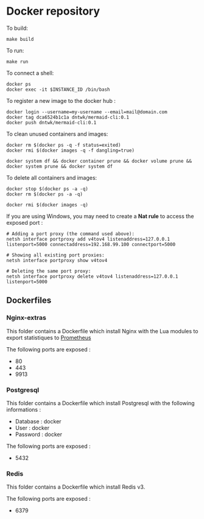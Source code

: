 # Docker repository

To build:
```
make build
```

To run:
```
make run
```

To connect a shell:
```
docker ps
docker exec -it $INSTANCE_ID /bin/bash
```

To register a new image to the docker hub :

```
docker login --username=my-username --email=mail@domain.com
docker tag dca6524b1c1a dntwk/mermaid-cli:0.1
docker push dntwk/mermaid-cli:0.1
```

To clean unused containers and images:

```
docker rm $(docker ps -q -f status=exited)
docker rmi $(docker images -q -f dangling=true)

docker system df && docker container prune && docker volume prune && docker system prune && docker system df
```

To delete all containers and images:

```
docker stop $(docker ps -a -q)
docker rm $(docker ps -a -q)

docker rmi $(docker images -q)
```

If you are using Windows, you may need to create a **Nat rule** to access the exposed port : 

```
# Adding a port proxy (the command used above):
netsh interface portproxy add v4tov4 listenaddress=127.0.0.1 listenport=5000 connectaddress=192.168.99.100 connectport=5000

# Showing all existing port proxies:
netsh interface portproxy show v4tov4

# Deleting the same port proxy:
netsh interface portproxy delete v4tov4 listenaddress=127.0.0.1 listenport=5000
```

## Dockerfiles 

### Nginx-extras

This folder contains a Dockerfile which install Nginx with the Lua modules to export statistiques to [Prometheus](https://prometheus.io/docs/introduction/install/)

The following ports are exposed :
  * 80
  * 443
  * 9913

### Postgresql

This folder contains a Dockerfile which install Postgresql with the following informations :
  * Database : docker
  * User : docker
  * Password : docker

The following ports are exposed :
  * 5432

### Redis

This folder contains a Dockerfile which install Redis v3.

The following ports are exposed :
  * 6379
